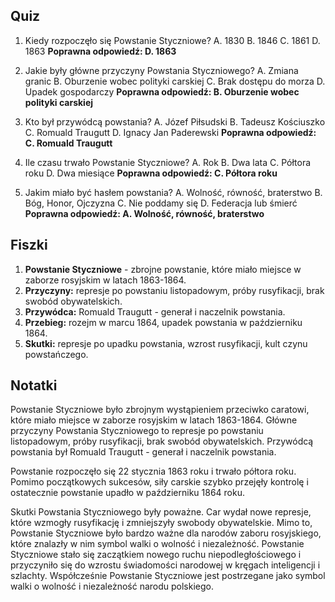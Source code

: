  ## Quiz

1. Kiedy rozpoczęło się Powstanie Styczniowe?
   A. 1830
   B. 1846
   C. 1861
   D. 1863
   **Poprawna odpowiedź: D. 1863**

2. Jakie były główne przyczyny Powstania Styczniowego?
   A. Zmiana granic
   B. Oburzenie wobec polityki carskiej
   C. Brak dostępu do morza
   D. Upadek gospodarczy
   **Poprawna odpowiedź: B. Oburzenie wobec polityki carskiej**

3. Kto był przywódcą powstania?
   A. Józef Piłsudski
   B. Tadeusz Kościuszko
   C. Romuald Traugutt
   D. Ignacy Jan Paderewski
   **Poprawna odpowiedź: C. Romuald Traugutt**

4. Ile czasu trwało Powstanie Styczniowe?
   A. Rok
   B. Dwa lata
   C. Półtora roku
   D. Dwa miesiące
   **Poprawna odpowiedź: C. Półtora roku**

5. Jakim miało być hasłem powstania?
   A. Wolność, równość, braterstwo
   B. Bóg, Honor, Ojczyzna
   C. Nie poddamy się
   D. Federacja lub śmierć
   **Poprawna odpowiedź: A. Wolność, równość, braterstwo**

## Fiszki

1. **Powstanie Styczniowe** - zbrojne powstanie, które miało miejsce w zaborze rosyjskim w latach 1863-1864.
2. **Przyczyny:** represje po powstaniu listopadowym, próby rusyfikacji, brak swobód obywatelskich.
3. **Przywódca:** Romuald Traugutt - generał i naczelnik powstania.
4. **Przebieg:** rozejm w marcu 1864, upadek powstania w październiku 1864.
5. **Skutki:** represje po upadku powstania, wzrost rusyfikacji, kult czynu powstańczego.

## Notatki

Powstanie Styczniowe było zbrojnym wystąpieniem przeciwko caratowi, które miało miejsce w zaborze rosyjskim w latach 1863-1864. Główne przyczyny Powstania Styczniowego to represje po powstaniu listopadowym, próby rusyfikacji, brak swobód obywatelskich. Przywódcą powstania był Romuald Traugutt - generał i naczelnik powstania.

Powstanie rozpoczęło się 22 stycznia 1863 roku i trwało półtora roku. Pomimo początkowych sukcesów, siły carskie szybko przejęły kontrolę i ostatecznie powstanie upadło w październiku 1864 roku.

Skutki Powstania Styczniowego były poważne. Car wydał nowe represje, które wzmogły rusyfikację i zmniejszyły swobody obywatelskie. Mimo to, Powstanie Styczniowe było bardzo ważne dla narodów zaboru rosyjskiego, które znalazły w nim symbol walki o wolność i niezależność. Powstanie Styczniowe stało się zaczątkiem nowego ruchu niepodległościowego i przyczyniło się do wzrostu świadomości narodowej w kręgach inteligencji i szlachty. Współcześnie Powstanie Styczniowe jest postrzegane jako symbol walki o wolność i niezależność narodu polskiego.